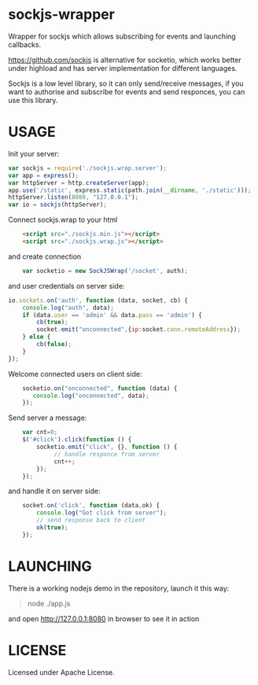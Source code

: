 # sockjs-wrapper
Wrapper for sockjs which allows subscribing for events and launching callbacks.


https://github.com/sockjs is alternative for socketio, which works better
under highload and has server implementation for different languages.
  
Sockjs is a low level library, so it can only send/receive messages,
if you want to authorise and subscribe for events and send responces, you
can use this library.

# USAGE

Init your server:
```javascript
var sockjs = require('./sockjs.wrap.server');
var app = express();
var httpServer = http.createServer(app);
app.use('/static', express.static(path.join(__dirname, './static')));
httpServer.listen(8080, "127.0.0.1");
var io = sockjs(httpServer);
```

Connect sockjs.wrap to your html
```html
    <script src="./sockjs.min.js"></script>
    <script src="./sockjs.wrap.js"></script>
```
and create connection

```javascript
    var socketio = new SockJSWrap('/socket', auth);
```
and user credentials on server side:
```javascript
io.sockets.on('auth', function (data, socket, cb) {
    console.log("auth", data);
    if (data.user == 'admin' && data.pass == 'admin') {
        cb(true);
        socket.emit("onconnected",{ip:socket.conn.remoteAddress});
    } else {
        cb(false);
    }
});
```
Welcome connected users on client side:

```javascript
    socketio.on("onconnected", function (data) {
       console.log("onconnected", data);
    });
```
Send server a message:

```javascript
    var cnt=0;
    $('#click').click(function () {
        socketio.emit("click", {}, function () {
             // handle responce from server
             cnt++;
        });
    });
```
and handle it on server side:

```javascript
    socket.on('click', function (data,ok) {
        console.log("Got click from server");
        // send response back to client
        ok(true); 
    });
```
# LAUNCHING

There is a working nodejs demo in the repository, launch it this way:
>node ./app.js

and open http://127.0.0.1:8080 in browser to see it in action 

# LICENSE
Licensed under Apache License.


